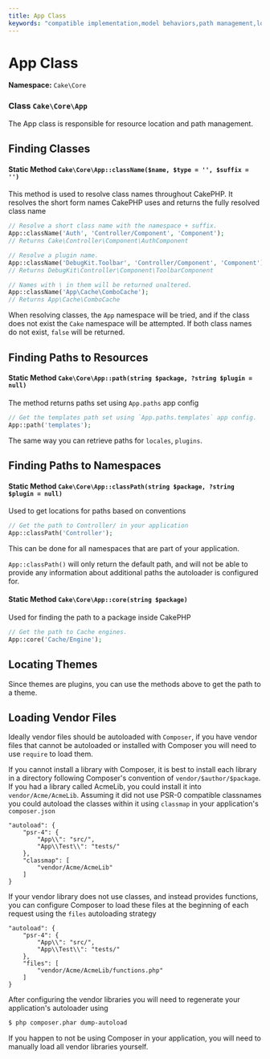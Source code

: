```yaml
---
title: App Class
keywords: "compatible implementation,model behaviors,path management,loading files,php class,class loading,model behavior,class location,component model,management class,autoloader,classname,directory location,override,conventions,lib,textile,cakephp,php classes,loaded"
---
```


# App Class

**Namespace:** `Cake\Core`

### Class `Cake\Core\App`

The App class is responsible for resource location and path management.

## Finding Classes

#### Static Method `Cake\Core\App::className($name, $type = '', $suffix = '')`

This method is used to resolve class names throughout CakePHP. It resolves
the short form names CakePHP uses and returns the fully resolved class name

```php
// Resolve a short class name with the namespace + suffix.
App::className('Auth', 'Controller/Component', 'Component');
// Returns Cake\Controller\Component\AuthComponent

// Resolve a plugin name.
App::className('DebugKit.Toolbar', 'Controller/Component', 'Component');
// Returns DebugKit\Controller\Component\ToolbarComponent

// Names with \ in them will be returned unaltered.
App::className('App\Cache\ComboCache');
// Returns App\Cache\ComboCache

```

When resolving classes, the `App` namespace will be tried, and if the
class does not exist the `Cake` namespace will be attempted. If both
class names do not exist, `false` will be returned.

## Finding Paths to Resources

#### Static Method `Cake\Core\App::path(string $package, ?string $plugin = null)`

The method returns paths set using `App.paths` app config

```php
// Get the templates path set using `App.paths.templates` app config.
App::path('templates');

```

The same way you can retrieve paths for `locales`, `plugins`.

## Finding Paths to Namespaces

#### Static Method `Cake\Core\App::classPath(string $package, ?string $plugin = null)`

Used to get locations for paths based on conventions

```php
// Get the path to Controller/ in your application
App::classPath('Controller');

```

This can be done for all namespaces that are part of your application.

`App::classPath()` will only return the default path, and will not be able to
provide any information about additional paths the autoloader is configured
for.

#### Static Method `Cake\Core\App::core(string $package)`

Used for finding the path to a package inside CakePHP

```php
// Get the path to Cache engines.
App::core('Cache/Engine');

```

## Locating Themes

Since themes are plugins, you can use the methods above to get the path to
a theme.

## Loading Vendor Files

Ideally vendor files should be autoloaded with `Composer`, if you have vendor
files that cannot be autoloaded or installed with Composer you will need to use
`require` to load them.

If you cannot install a library with Composer, it is best to install each library in
a directory following Composer's convention of `vendor/$author/$package`.
If you had a library called AcmeLib, you could install it into
`vendor/Acme/AcmeLib`. Assuming it did not use PSR-0 compatible classnames
you could autoload the classes within it using `classmap` in your
application's `composer.json`

```
"autoload": {
    "psr-4": {
        "App\\": "src/",
        "App\\Test\\": "tests/"
    },
    "classmap": [
        "vendor/Acme/AcmeLib"
    ]
}

```

If your vendor library does not use classes, and instead provides functions, you
can configure Composer to load these files at the beginning of each request
using the `files` autoloading strategy

```
"autoload": {
    "psr-4": {
        "App\\": "src/",
        "App\\Test\\": "tests/"
    },
    "files": [
        "vendor/Acme/AcmeLib/functions.php"
    ]
}

```

After configuring the vendor libraries you will need to regenerate your
application's autoloader using

```bash
$ php composer.phar dump-autoload

```

If you happen to not be using Composer in your application, you will need to
manually load all vendor libraries yourself.
